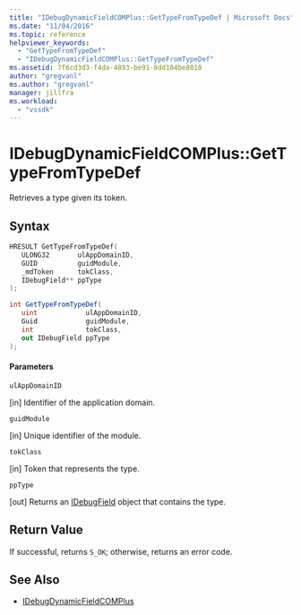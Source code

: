 ```yaml
---
title: "IDebugDynamicFieldCOMPlus::GetTypeFromTypeDef | Microsoft Docs"
ms.date: "11/04/2016"
ms.topic: reference
helpviewer_keywords:
  - "GetTypeFromTypeDef"
  - "IDebugDynamicFieldCOMPlus::GetTypeFromTypeDef"
ms.assetid: 7f6cd3d3-f4da-4893-be91-8dd104be8010
author: "gregvanl"
ms.author: "gregvanl"
manager: jillfra
ms.workload:
  - "vssdk"
---
```

# IDebugDynamicFieldCOMPlus::GetTypeFromTypeDef
Retrieves a type given its token.

## Syntax

```cpp
HRESULT GetTypeFromTypeDef(
   ULONG32       ulAppDomainID,
   GUID          guidModule,
   _mdToken      tokClass,
   IDebugField** ppType
);
```

```csharp
int GetTypeFromTypeDef(
   uint            ulAppDomainID,
   Guid            guidModule,
   int             tokClass,
   out IDebugField ppType
);
```

#### Parameters
 `ulAppDomainID`

 [in] Identifier of the application domain.

 `guidModule`

 [in] Unique identifier of the module.

 `tokClass`

 [in] Token that represents the type.

 `ppType`

 [out] Returns an [IDebugField](../../../extensibility/debugger/reference/idebugfield.md) object that contains the type.

## Return Value
 If successful, returns `S_OK`; otherwise, returns an error code.

## See Also
- [IDebugDynamicFieldCOMPlus](../../../extensibility/debugger/reference/idebugdynamicfieldcomplus.md)